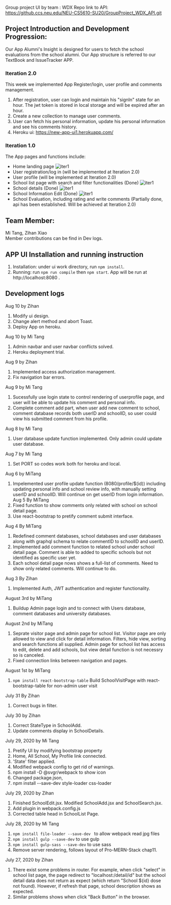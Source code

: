 Group project UI by team : WDX Repo link to API: https://github.ccs.neu.edu/NEU-CS5610-SU20/GroupProject_WDX_API.git

## Project Introduction and Development Progression:
Our App Alumni's Insight is designed for users to fetch the school evaluations from the school alumni. Our App structure is referred to our TextBook and IssueTracker APP.

### Iteration 2.0
This week we implemented App Register/login, user profile and comments management. 
1. After registration, user can login and maintain his "signIn" state for an hour. The jwt token is stored in local storage and will be expired after an hour.
2. Create a new collection to manage user comments.
3. User can fetch his personal information, update his personal information and see his comments history.
4. Heroku ui: https://new-app-ui1.herokuapp.com/


### Iteration 1.0
The App pages and functions include:
- Home landing page
![iter1](AppImages/HomePage.png)
- User registration/log in (will be implemented at Iteration 2.0)
- User profile (will be implemented at Iteration 2.0)
- School list page with search and filter functionalities (Done)
![iter1](AppImages/SchoolPage.png)
- School details (Done)
![iter1](AppImages/SchoolDetail.png)
- School Information Edit (Done)
![iter1](AppImages/SchoolEdit.png)
- School Evaluation, including rating and write comments (Partially done, api has been established. Will be achieved at Iteration 2.0)


## Team Member:
Mi Tang, Zihan Xiao\
Member contributions can be find in Dev logs.

## APP UI Installation and running instruction
1. Installation: under ui work directory, run `npm install`.
2. Running: run `npm run compile` then `npm start`. App will be run at http://localhost:8080 .

## Development logs
Aug 10 by Zihan
1. Modify ui design.
2. Change alert method and abort Toast.
3. Deploy App on heroku.

Aug 10 by Mi Tang
1. Admin navbar and user navbar conflicts solved.
2. Heroku deployment trial.

Aug 9 by Zihan
1. Implemented access authorization management.
2. Fix navigation bar errors.

Aug 9 by Mi Tang
1. Sucessfully use login state to control rendering of userprofile page, and user will be able to update his comment and personal info.
2. Complete comment add part, when user add new comment to school, comment database records both userID and schoolID, so user could view his submitted comment from his profile.

Aug 8 by Mi Tang
1. User database update function implemented. Only admin could update user database.

Aug 7 by Mi Tang
1. Set PORT so codes work both for heroku and local.

Aug 6 by MiTang
1. Impelemented user profile update function (8080/profile/$(id)) including updating personal info and school review info, with manually setting userID and schoolID. Will continue on get userID from login information.
Aug 5 By MiTang
1. Fixed function to show comments only related with school on school detail page.
2. Use react-bootstrap to pretify comment submit interface.

Aug 4 By MiTang
1. Redefined comment databases, school databases and user databases along with graphql schema to relate commentID to schoolID and userID.
2. Implemented add comment function to related school under school detail page. Comment is able to added to specific schools but not identified as specific user yet. 
3. Each school detail page nows shows a full-list of comments. Need to show only related comments. Will continue to do. 

Aug 3 By Zihan
1. Implemented Auth, JWT authentication and register functionality.

August 3rd by MiTang
1. Buildup Admin page login and to connect with Users database, comment databases and university databases.

August 2nd by MiTang

1. Seprate visitor page and admin page for school list. Visitor page are only allowed to view and click for detail information. Filters, hide view, sorting and search functions all supplied. Admin page for school list has access to edit, delete and add schools, but view detail function is not necessry so is canceled.
2. Fixed connection links between navigation and pages.

August 1st by MiTang
1. `npm install react-bootstrap-table` Build SchoolVisitPage with react-bootstrap-table for non-admin user visit

July 31 By Zihan
1. Correct bugs in filter.

July 30 by Zihan
1. Correct StateType in SchoolAdd.
2. Update comments display in SchoolDetails.

July 29, 2020 by Mi Tang
1. Pretify UI by modifying bootstrap property
2. Home, All School, My Profile link connected.
3. 'State' filter applied.
4. Modified webpack config to get rid of warnings.
5. npm install -D @svgr/webpack to show icon
6. Changed package.json,
7. npm install --save-dev style-loader css-loader

July 29, 2020 by Zihan
1. Finished SchoolEdit.jsx. Modified SchoolAdd.jsx and SchoolSearch.jsx.
2. Add plugin in webpack.config.js
3. Corrected table head in SchoolList Page.

July 28, 2020 by Mi Tang
1. `npm install file-loader --save-dev ` to allow webpack read jpg files
2. `npm install gulp --save-dev` to use gulp
3. `npm install gulp-sass --save-dev` to use sass
4.  Remove server rendering, follows layout of Pro-MERN-Stack chap11.

July 27, 2020 by Zihan
1. There exist some problems in router. For example, when click "select" in school list page, the page redirect to "localhost:<port>/detail/id" but the school detail data does not return as expect (which return "School ${id} dose not found). However, if refresh that page, school description shows as expected.
2. Similar problems shows when click "Back Button" in the browser.